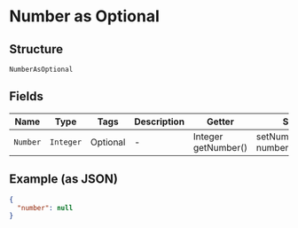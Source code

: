 
# Number as Optional

## Structure

`NumberAsOptional`

## Fields

| Name | Type | Tags | Description | Getter | Setter |
|  --- | --- | --- | --- | --- | --- |
| `Number` | `Integer` | Optional | - | Integer getNumber() | setNumber(Integer number) |

## Example (as JSON)

```json
{
  "number": null
}
```

